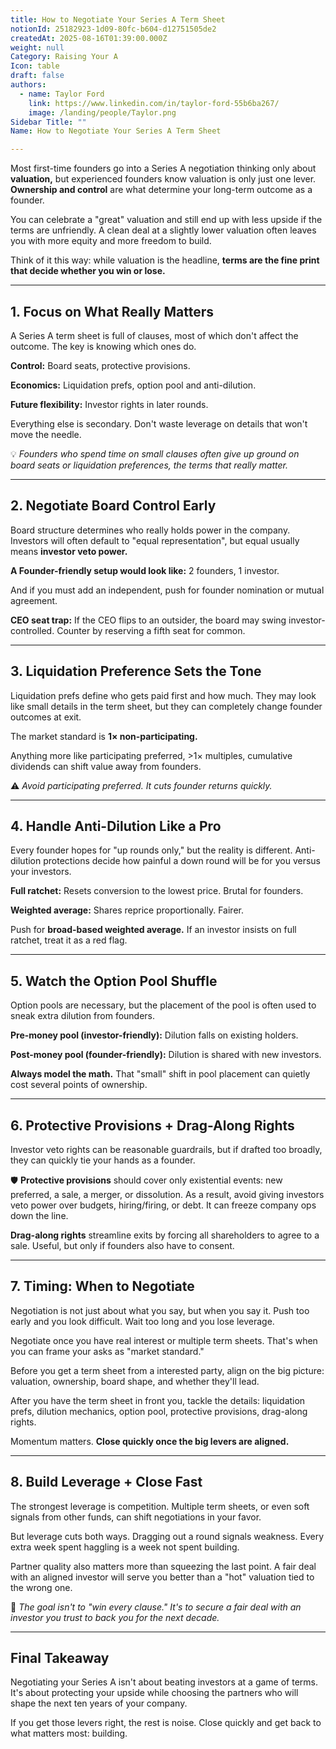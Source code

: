 ```yaml
---
title: How to Negotiate Your Series A Term Sheet
notionId: 25182923-1d09-80fc-b604-d12751505de2
createdAt: 2025-08-16T01:39:00.000Z
weight: null
Category: Raising Your A
Icon: table
draft: false
authors:
  - name: Taylor Ford
    link: https://www.linkedin.com/in/taylor-ford-55b6ba267/
    image: /landing/people/Taylor.png
Sidebar Title: ""
Name: How to Negotiate Your Series A Term Sheet

---
```



Most first-time founders go into a Series A negotiation thinking only about **valuation,** but experienced founders know valuation is only just one lever. **Ownership and control** are what determine your long-term outcome as a founder.


You can celebrate a "great" valuation and still end up with less upside if the terms are unfriendly. A clean deal at a slightly lower valuation often leaves you with more equity and more freedom to build.


Think of it this way: while valuation is the headline, **terms are the fine print that decide whether you win or lose.**


---


## 1. Focus on What Really Matters


A Series A term sheet is full of clauses, most of which don't affect the outcome. The key is knowing which ones do.


**Control:** Board seats, protective provisions.


**Economics:** Liquidation prefs, option pool and anti-dilution.


**Future flexibility:** Investor rights in later rounds.


Everything else is secondary. Don't waste leverage on details that won't move the needle.


💡 _Founders who spend time on small clauses often give up ground on board seats or liquidation preferences, the terms that really matter._


---


## 2. Negotiate Board Control Early


Board structure determines who really holds power in the company. Investors will often default to "equal representation", but equal usually means **investor veto power.**


**A Founder-friendly setup would look like:** 2 founders, 1 investor.


And if you must add an independent, push for founder nomination or mutual agreement.


**CEO seat trap:** If the CEO flips to an outsider, the board may swing investor-controlled. Counter by reserving a fifth seat for common.


---


## 3. Liquidation Preference Sets the Tone


Liquidation prefs define who gets paid first and how much. They may look like small details in the term sheet, but they can completely change founder outcomes at exit.


The market standard is **1× non-participating.**


Anything more like participating preferred, >1× multiples, cumulative dividends can shift value away from founders.


⚠️ _Avoid participating preferred. It cuts founder returns quickly._


---


## 4. Handle Anti-Dilution Like a Pro


Every founder hopes for "up rounds only," but the reality is different. Anti-dilution protections decide how painful a down round will be for you versus your investors.


**Full ratchet:** Resets conversion to the lowest price. Brutal for founders.


**Weighted average:** Shares reprice proportionally. Fairer.


Push for **broad-based weighted average.** If an investor insists on full ratchet, treat it as a red flag.


---


## 5. Watch the Option Pool Shuffle


Option pools are necessary, but the placement of the pool is often used to sneak extra dilution from founders.


**Pre-money pool (investor-friendly):** Dilution falls on existing holders.


**Post-money pool (founder-friendly):** Dilution is shared with new investors.


**Always model the math.** That "small" shift in pool placement can quietly cost several points of ownership.


---


## 6. Protective Provisions + Drag-Along Rights


Investor veto rights can be reasonable guardrails, but if drafted too broadly, they can quickly tie your hands as a founder.


🛡️ **Protective provisions** should cover only existential events: new preferred, a sale, a merger, or dissolution. As a result, avoid giving investors veto power over budgets, hiring/firing, or debt. It can freeze company ops down the line.


**Drag-along rights** streamline exits by forcing all shareholders to agree to a sale. Useful, but only if founders also have to consent.


---


## 7. Timing: When to Negotiate


Negotiation is not just about what you say, but when you say it. Push too early and you look difficult. Wait too long and you lose leverage.


Negotiate once you have real interest or multiple term sheets. That's when you can frame your asks as "market standard."


Before you get a term sheet from a interested party, align on the big picture: valuation, ownership, board shape, and whether they'll lead.


After you have the term sheet in front you, tackle the details: liquidation prefs, dilution mechanics, option pool, protective provisions, drag-along rights.


Momentum matters. **Close quickly once the big levers are aligned.**


---


## 8. Build Leverage + Close Fast


The strongest leverage is competition. Multiple term sheets, or even soft signals from other funds, can shift negotiations in your favor.


But leverage cuts both ways. Dragging out a round signals weakness. Every extra week spent haggling is a week not spent building.


Partner quality also matters more than squeezing the last point. A fair deal with an aligned investor will serve you better than a "hot" valuation tied to the wrong one.


🎯 _The goal isn't to "win every clause." It's to secure a fair deal with an investor you trust to back you for the next decade._


---


## Final Takeaway


Negotiating your Series A isn't about beating investors at a game of terms. It's about protecting your upside while choosing the partners who will shape the next ten years of your company.


If you get those levers right, the rest is noise. Close quickly and get back to what matters most: building.

